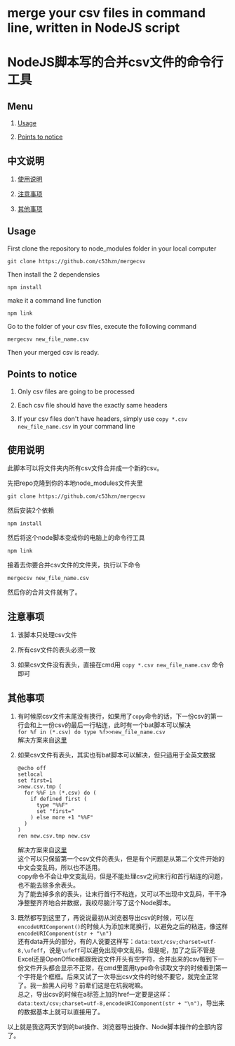 # merge your csv files in command line, written in NodeJS script

# NodeJS脚本写的合并csv文件的命令行工具

## Menu

1. [Usage](#usage)

2. [Points to notice](#points-to-notice)

## 中文说明

1. [使用说明](#使用说明)

2. [注意事项](#注意事项)

3. [其他事项](#其他事项)

## Usage

First clone the repository to node_modules folder in your local computer

	git clone https://github.com/c53hzn/mergecsv
	
Then install the 2 dependensies

	npm install

make it a command line function

	npm link

Go to the folder of your csv files, execute the following command

	mergecsv new_file_name.csv

Then your merged csv is ready.

## Points to notice

1. Only csv files are going to be processed

2. Each csv file should have the exactly same headers

3. If your csv files don't have headers, simply use `copy *.csv new_file_name.csv` in your command line

## 使用说明

此脚本可以将文件夹内所有csv文件合并成一个新的csv。

先把repo克隆到你的本地node_modules文件夹里

	git clone https://github.com/c53hzn/mergecsv

然后安装2个依赖

	npm install

然后将这个node脚本变成你的电脑上的命令行工具

	npm link

接着去你要合并csv文件的文件夹，执行以下命令

	mergecsv new_file_name.csv

然后你的合并文件就有了。

## 注意事项

1. 该脚本只处理csv文件

2. 所有csv文件的表头必须一致

3. 如果csv文件没有表头，直接在cmd用 `copy *.csv new_file_name.csv` 命令即可

## 其他事项

1. 有时候原csv文件末尾没有换行，如果用了`copy`命令的话，下一份csv的第一行会和上一份csv的最后一行粘连，此时有一个bat脚本可以解决    
	`for %f in (*.csv) do type %f>>new_file_name.csv`    
解决方案来自[这里](https://stackoverflow.com/questions/45652493/merging-text-files-in-bat-with-line-break-between-files)

2. 如果csv文件有表头，其实也有bat脚本可以解决，但只适用于全英文数据    

	```
	@echo off
	setlocal
	set first=1
	>new.csv.tmp (
	  for %%F in (*.csv) do (
	    if defined first (
	      type "%%F"
	      set "first="
	    ) else more +1 "%%F"
	  )
	)
	ren new.csv.tmp new.csv
	```

	解决方案来自[这里](https://stackoverflow.com/questions/12745623/batch-combine-csv-remove-header/12751399#12751399)    
	这个可以只保留第一个csv文件的表头，但是有个问题是从第二个文件开始的中文会变乱码，所以也不适用。    
	copy命令不会让中文变乱码，但是不能处理csv之间末行和首行粘连的问题，也不能去除多余表头。    
	为了能去掉多余的表头，让末行首行不粘连，又可以不出现中文乱码，干干净净整整齐齐地合并数据，我绞尽脑汁写了这个Node脚本。

3. 既然都写到这里了，再说说最初从浏览器导出csv的时候，可以在`encodeURIComponent()`的时候人为添加末尾换行，以避免之后的粘连，像这样`encodeURIComponent(str + "\n")`    
还有data开头的部分，有的人说要这样写：`data:text/csv;charset=utf-8,\ufeff`，说是`\ufeff`可以避免出现中文乱码。但是呢，加了之后不管是Excel还是OpenOffice都跟我说文件开头有空字符，合并出来的csv每到下一份文件开头都会显示不正常，在cmd里面用type命令读取文字的时候看到第一个字符是个框框。后来又试了一次导出csv文件的时候不要它，就完全正常了。我一脸黑人问号？前辈们这是在坑我呢嘛。    
总之，导出csv的时候在a标签上加的href一定要是这样：`data:text/csv;charset=utf-8,encodeURIComponent(str + "\n")`，导出来的数据基本上就可以直接用了。

以上就是我这两天学到的bat操作、浏览器导出操作、Node脚本操作的全部内容了。
